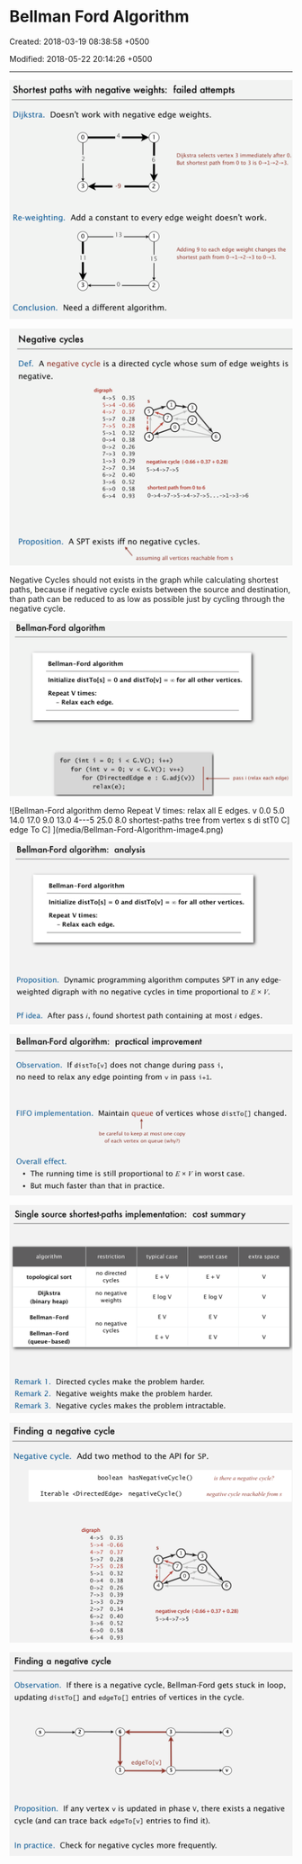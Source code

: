 # Bellman Ford Algorithm

Created: 2018-03-19 08:38:58 +0500

Modified: 2018-05-22 20:14:26 +0500

---

![Shortest paths with negative weights: failed attempts Dijkstra. Doesn't work with negative edge weights. 2 3 -9 Dijkstra selects vertex 3 immediately after 0. 6 But shortest path from 0 to 3 is 2 Re-weighting. Conclusion. Add a constant to every edge weight doesn't work. 13 Adding 9 to each edge weight changes the shortest path from to 0---3. 3 15 2 Need a different algorithm. ](media/Bellman-Ford-Algorithm-image1.png)



![Negative cycles Def. A negative cycle is a directed cycle whose sum of edge weights is 0.35 -0.66 37 0.28 0.28 0.32 0.38 0.26 0.39 0.29 0.34 0.40 0.52 0.58 0.93 negative. Proposition. digraph 4 5 4 5 7 2 3 6 s 5 4 1 3 7 2 0 6 negative cycle (-0.66 + 0.37 + 0.28) shortest path from O to 6 A SPT exists iff no negative cycles. assuming all vertices reachable from s ](media/Bellman-Ford-Algorithm-image2.png)



Negative Cycles should not exists in the graph while calculating shortest paths, because if negative cycle exists between the source and destination, than path can be reduced to as low as possible just by cycling through the negative cycle.





![Bellman-Ford algorithm Bellman-Ford algorithm Initialize distTo[s] = O and distTo[v] = for all other vertices. Repeat V times: - Relax each edge. for (int --- for (int v = 0; v < G.V(); v++) for (Di rectedEdge e : G. adj (v)) rel ax(e) ; pass i (relax each edge) ](media/Bellman-Ford-Algorithm-image3.png)



![Bellman-Ford algorithm demo Repeat V times: relax all E edges. v 0.0 5.0 14.0 17.0 9.0 13.0 4---5 25.0 8.0 shortest-paths tree from vertex s di stT0 C] edge To C] ](media/Bellman-Ford-Algorithm-image4.png)



![Bellman-Ford algorithm: analysis Bellman-Ford algorithm Initialize distTo[s] = O and distTo[v] = 00 for all other vertices. Repeat V times: - Relax each edge. Proposition. Dynamic programming algorithm computes SPT in any edge- weighted digraph with no negative cycles in time proportional to Ex V. Pf idea. After pass i, found shortest path containing at most i edges. ](media/Bellman-Ford-Algorithm-image5.png)



![Bellman-Ford algorithm: practical improvement Observation. If distTo[v] does not change during pass i, no need to relax any edge pointing from v in pass i+l. FIFO implementation. Maintain queue of vertices whose distTo[] changed. be careful to keep at most one copy of each vertex on queue (why?) Overall effect. • The running time is still proportional to Ex Vin worst case. • But much faster than that in practice. ](media/Bellman-Ford-Algorithm-image6.png)



![Single source shortest-paths implementation: cost summary algorithm topological sort Dijkstra (binary heap) Bellman-Ford Bellman-Ford (queue-based) restriction no directed cycles no negative weights no negative cycles typical case worst case extra space E log V EV E log V EV EV Remark l. Remark 2. Remark 3. Directed cycles make the problem harder. Negative weights make the problem harder. Negative cycles makes the problem intractable. ](media/Bellman-Ford-Algorithm-image7.png)



![Finding a negative cycle Negative cycle. Add two method to the API for SP. 0.35 -o. 66 0.37 0.28 0.28 0.32 0.38 0.26 0.39 0.29 0.34 0.40 0.52 0.58 0.93 bool ean Iterable <Di rectedEdge> digraph 4 5 4->7 5->7 7->5 5->1 7->3 1->3 3 6 hasNegati veCyc1e ( ) negati veCyc1 e ( ) is there a negative cycle? negative cycle reachablefrom s s 5 4 1 3 7 2 6 negative cycle (-0.66 + 0.37 + 0.28) ](media/Bellman-Ford-Algorithm-image8.png)



![Finding a negative cycle Observation. If there is a negative cycle, Bellman-Ford gets stuck in loop, updating distTo[] and edgeTo[] entries of vertices in the cycle. 2 6 1 3 5 4 edgeTO [v] Proposition. If any vertex v is updated in phase v, there exists a negative cycle (and can trace back edgeTo[v] entries to find it). In practice. Check for negative cycles more frequently. ](media/Bellman-Ford-Algorithm-image9.png)











